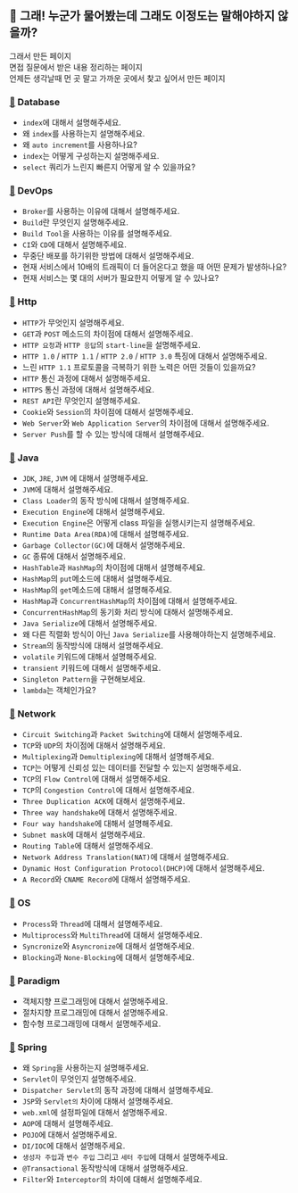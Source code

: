## :memo: 그래! 누군가 물어봤는데 그래도 이정도는 말해야하지 않을까?
그래서 만든 페이지<br/>
면접 질문에서 받은 내용 정리하는 페이지<br/>
언제든 생각날때 먼 곳 말고 가까운 곳에서 찾고 싶어서 만든 페이지<br/>

### [:paperclip:](https://github.com/vvshinevv/interview/tree/master/database) Database
- `index`에 대해서 설명해주세요.
- 왜 `index`를 사용하는지 설명해주세요.
- 왜 `auto increment`를 사용하나요?
- `index`는 어떻게 구성하는지 설명해주세요.
- `select` 쿼리가 느린지 빠른지 어떻게 알 수 있을까요?

### [:paperclip:](https://github.com/vvshinevv/interview/tree/master/devopts) DevOps
- `Broker`를 사용하는 이유에 대해서 설명해주세요.
- `Build`란 무엇인지 설명해주세요.
- `Build Tool`을 사용하는 이유를 설명해주세요.
- `CI`와 `CD`에 대해서 설명해주세요.
- 무중단 배포를 하기위한 방법에 대해서 설명해주세요.
- 현재 서비스에서 10배의 트래픽이 더 들어온다고 했을 때 어떤 문제가 발생하나요?
- 현재 서비스는 몇 대의 서버가 필요한지 어떻게 알 수 있나요? 

### [:paperclip:](https://github.com/vvshinevv/interview/tree/master/http) Http
- `HTTP`가 무엇인지 설명해주세요.
- `GET`과 `POST` 메소드의 차이점에 대해서 설명해주세요.
- `HTTP 요청`과 `HTTP 응답`의 `start-line`을 설명해주세요. 
- `HTTP 1.0` / `HTTP 1.1` / `HTTP 2.0` / `HTTP 3.0` 특징에 대해서 설명해주세요.
- 느린 `HTTP 1.1` 프로토콜을 극복하기 위한 노력은 어떤 것들이 있을까요?
- `HTTP` 통신 과정에 대해서 설명해주세요.
- `HTTPS` 통신 과정에 대해서 설명해주세요.
- `REST API`란 무엇인지 설명해주세요.
- `Cookie`와 `Session`의 차이점에 대해서 설명해주세요.
- `Web Server`와 `Web Application Server`의 차이점에 대해서 설명해주세요.
- `Server Push`를 할 수 있는 방식에 대해서 설명해주세요.

### [:paperclip:](https://github.com/vvshinevv/interview/tree/master/java) Java
- `JDK`, `JRE`, `JVM` 에 대해서 설명해주세요.
- `JVM`에 대해서 설명해주세요.
- `Class Loader`의 동작 방식에 대해서 설명해주세요.
- `Execution Engine`에 대해서 설명해주세요.
- `Execution Engine`은 어떻게 class 파일을 실행시키는지 설명해주세요.
- `Runtime Data Area(RDA)`에 대해서 설명해주세요.
- `Garbage Collector(GC)`에 대해서 설명해주세요.
- `GC` 종류에 대해서 설명해주세요.
- `HashTable`과 `HashMap`의 차이점에 대해서 설명해주세요.
- `HashMap`의 `put`메소드에 대해서 설명해주세요.
- `HashMap`의 `get`메소드에 대해서 설명해주세요.
- `HashMap`과 `ConcurrentHashMap`의 차이점에 대해서 설명해주세요.
- `ConcurrentHashMap`의 동기화 처리 방식에 대해서 설명해주세요.
- `Java Serialize`에 대해서 설명해주세요.
- 왜 다른 직렬화 방식이 아닌 `Java Serialize`를 사용해야하는지 설명해주세요.
- `Stream`의 동작방식에 대해서 설명해주세요.
- `volatile` 키워드에 대해서 설명해주세요.
- `transient` 키워드에 대해서 설명해주세요.
- `Singleton Pattern`을 구현해보세요.
- `lambda`는 객체인가요?

### [:paperclip:](https://github.com/vvshinevv/interview/tree/master/network) Network
- `Circuit Switching`과 `Packet Switching`에 대해서 설명해주세요.
- `TCP`와 `UDP`의 차이점에 대해서 설명해주세요.
- `Multiplexing`과 `Demultiplexing`에 대해서 설명해주세요.
- `TCP`는 어떻게 신뢰성 있는 데이터를 전달할 수 있는지 설명해주세요.
- `TCP`의 `Flow Control`에 대해서 설명해주세요.
- `TCP`의 `Congestion Control`에 대해서 설명해주세요.
- `Three Duplication ACK`에 대해서 설명해주세요.
- `Three way handshake`에 대해서 설명해주세요.
- `Four way handshake`에 대해서 설명해주세요.
- `Subnet mask`에 대해서 설명해주세요.
- `Routing Table`에 대해서 설명해주세요.
- `Network Address Translation(NAT)`에 대해서 설명해주세요.
- `Dynamic Host Configuration Protocol(DHCP)`에 대해서 설명해주세요.
- `A Record`와 `CNAME Record`에 대해서 설명해주세요.

### [:paperclip:](https://github.com/vvshinevv/interview/tree/master/os) OS
- `Process`와 `Thread`에 대해서 설명해주세요.
- `Multiprocess`와 `MultiThread`에 대해서 설명해주세요.
- `Syncronize`와 `Asyncronize`에 대해서 설명해주세요.
- `Blocking`과 `None-Blocking`에 대해서 설명해주세요.

### [:paperclip:](https://github.com/vvshinevv/interview/tree/master/paradigm) Paradigm
- 객체지향 프로그래밍에 대해서 설명해주세요.
- 절차지향 프로그래밍에 대해서 설명해주세요.
- 함수형 프로그래밍에 대해서 설명해주세요.

### [:paperclip:](https://github.com/vvshinevv/interview/tree/master/spring) Spring
- 왜 `Spring`을 사용하는지 설명해주세요.
- `Servlet`이 무엇인지 설명해주세요.
- `Dispatcher Servlet`의 동작 과정에 대해서 설명해주세요.
- `JSP`와 `Servlet의` 차이에 대해서 설명해주세요.
- `web.xml`에 설정파일에 대해서 설명해주세요.
- `AOP`에 대해서 설명해주세요.
- `POJO`에 대해서 설명해주세요.
- `DI/IOC`에 대해서 설명해주세요.
- `생성자 주입`과 `변수 주입` 그리고 `세터 주입`에 대해서 설명해주세요.
- `@Transactional` 동작방식에 대해서 설명해주세요.
- `Filter`와 `Interceptor`의 차이에 대해서 설명해주세요.
